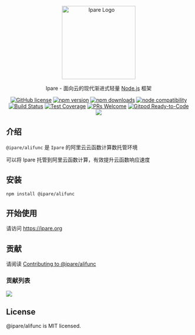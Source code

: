 <p align="center">
  <a href="https://ipare.org/" target="blank"><img src="https://ipare.org/images/logo.png" alt="Ipare Logo" width="200"/></a>
</p>

<p align="center">Ipare - 面向云的现代渐进式轻量 <a href="http://nodejs.org" target="_blank">Node.js</a> 框架</p>
<p align="center">
    <a href="https://github.com/ipare/alifunc/blob/main/LICENSE" target="_blank"><img src="https://img.shields.io/badge/license-MIT-blue.svg" alt="GitHub license" /></a>
    <a href=""><img src="https://img.shields.io/npm/v/@ipare/alifunc.svg" alt="npm version"></a>
    <a href=""><img src="https://badgen.net/npm/dt/@ipare/alifunc" alt="npm downloads"></a>
    <a href="https://nodejs.org/en/about/releases/"><img src="https://img.shields.io/node/v/@ipare/alifunc.svg" alt="node compatibility"></a>
    <a href="#"><img src="https://github.com/ipare/alifunc/actions/workflows/test.yml/badge.svg?branch=main" alt="Build Status"></a>
    <a href="https://codecov.io/gh/ipare/alifunc/branch/main"><img src="https://img.shields.io/codecov/c/github/ipare/alifunc/main.svg" alt="Test Coverage"></a>
    <a href="https://github.com/ipare/alifunc/pulls"><img src="https://img.shields.io/badge/PRs-welcome-brightgreen.svg" alt="PRs Welcome"></a>
    <a href="https://gitpod.io/#https://github.com/ipare/alifunc"><img src="https://img.shields.io/badge/Gitpod-Ready--to--Code-blue?logo=gitpod" alt="Gitpod Ready-to-Code"></a>
    <a href="https://paypal.me/ihalwang" target="_blank"><img src="https://img.shields.io/badge/Donate-PayPal-ff3f59.svg"/></a>
</p>

## 介绍

`@ipare/alifunc` 是 `Ipare` 的阿里云云函数计算数托管环境

可以将 Ipare 托管到阿里云函数计算，有效提升云函数响应速度

## 安装

```
npm install @ipare/alifunc
```

## 开始使用

请访问 <https://ipare.org>

## 贡献

请阅读 [Contributing to @ipare/alifunc](https://github.com/ipare/alifunc/blob/main/CONTRIBUTING.md)

### 贡献列表

<a href="https://github.com/ipare/alifunc/graphs/contributors">
  <img src="https://contrib.rocks/image?repo=ipare/alifunc" />
</a>

## License

@ipare/alifunc is MIT licensed.
